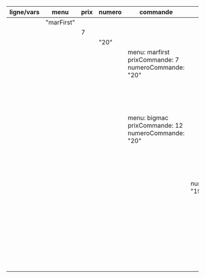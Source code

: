 | ligne/vars | menu       | prix | numero | commande                                                     | commande2            | terminal                                                     |
| ---------- | ---------- | ---- | ------ | ------------------------------------------------------------ | -------------------- | ------------------------------------------------------------ |
|            | "marFirst" |      |        |                                                              |                      |                                                              |
|            |            | 7    |        |                                                              |                      |                                                              |
|            |            |      | "20"   |                                                              |                      |                                                              |
|            |            |      |        | menu: marfirst<br />prixCommande: 7<br />numeroCommande: "20" |                      |                                                              |
|            |            |      |        |                                                              |                      | menu: marfirst<br />prixCommande: 7<br />numeroCommande: "20" |
|            |            |      |        | menu: bigmac<br />prixCommande: 12<br />numeroCommande: "20" |                      |                                                              |
|            |            |      |        |                                                              |                      | menu: bigmac<br />prixCommande: 12<br />numeroCommande: "20  |
|            |            |      |        |                                                              | numeroCommande: "19" |                                                              |
|            |            |      |        |                                                              |                      | "bonjour client" undefined                                   |
|            |            |      |        |                                                              |                      | "456789778"<br />{<br />menu: bigmac<br />prixCommande: 12<br />numeroCommande: "20"} |
|            |            |      |        |                                                              |                      |                                                              |
|            |            |      |        |                                                              |                      |                                                              |
|            |            |      |        |                                                              |                      |                                                              |
|            |            |      |        |                                                              |                      |                                                              |

